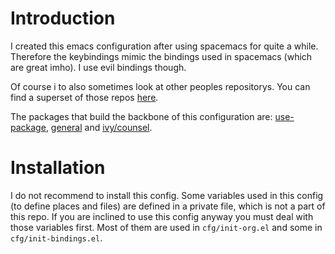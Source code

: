# Introduction

I created this emacs configuration after using spacemacs for quite a while. Therefore the keybindings mimic the bindings used in spacemacs (which are great imho). I use evil bindings though.

Of course i to also sometimes look at other peoples repositorys. You can find a superset of those repos [here](https://github.com/emacs-tw/awesome-emacs#noteworthy-configurations).

The packages that build the backbone of this configuration are: [use-package](https://github.com/jwiegley/use-package), [general](https://github.com/noctuid/general.el) and [ivy/counsel](https://github.com/abo-abo/swiper).

# Installation

I do not recommend to install this config. Some variables used in this config (to define places and files) are defined in a private file, which is not a part of this repo. If you are inclined to use this config anyway you must deal with those variables first. Most of them are used in `cfg/init-org.el` and some in `cfg/init-bindings.el`.